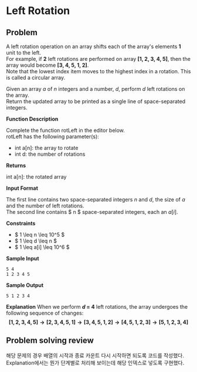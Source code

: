 # Left Rotation

## Problem
A left rotation operation on an array shifts each of the array's elements **1** unit to the left.  
For example, if **2** left rotations are performed on array **[1, 2, 3, 4, 5]**, then the array would become **[3, 4, 5, 1, 2]**.  
Note that the lowest index item moves to the highest index in a rotation. This is called a circular array.

Given an array $a$ of $n$ integers and a number, $d$, perform $d$ left rotations on the array.  
Return the updated array to be printed as a single line of space-separated integers.

**Function Description**

Complete the function rotLeft in the editor below.  
rotLeft has the following parameter(s):
- int a[n]: the array to rotate
- int d: the number of rotations

**Returns**

int a[n]: the rotated array

**Input Format**

The first line contains two space-separated integers $n$ and $d$, the size of $a$ and the number of left rotations.  
The second line contains $ n $ space-separated integers, each an $a[i]$.

**Constraints**
- $ 1 \leq n \leq 10^5 $
- $ 1 \leq d \leq n $
- $ 1 \leq a[i] \leq 10^6 $

**Sample Input**
```
5 4  
1 2 3 4 5
```

**Sample Output**
```
5 1 2 3 4
```

**Explanation**
When we perform **$d$ = 4** left rotations, the array undergoes the following sequence of changes:  
**$$ [1, 2, 3, 4, 5] \rightarrow [2, 3, 4, 5, 1] \rightarrow [3, 4, 5, 1, 2] \rightarrow [4, 5, 1, 2, 3] \rightarrow [5, 1, 2, 3, 4] $$**



## Problem solving review
해당 문제의 경우 배열의 시작과 종료 카운트 다시 시작하면 되도록 코드를 작성했다.  
Explanation에서는 뭔가 단계별로 처리해 보이는데 해당 인덱스로 넣도록 구현했다.
